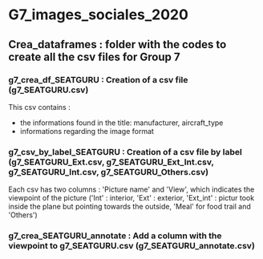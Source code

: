 # G7_images_sociales_2020

## Crea_dataframes : folder with the codes to create all the csv files for Group 7

### g7_crea_df_SEATGURU : Creation of a csv file (g7_SEATGURU.csv)
This csv contains  : 
  - the informations found in the title:  manufacturer, aircraft_type
  - informations regarding the image format

  
 ### g7_csv_by_label_SEATGURU  : Creation of a csv file by label (g7_SEATGURU_Ext.csv, g7_SEATGURU_Ext_Int.csv, g7_SEATGURU_Int.csv, g7_SEATGURU_Others.csv)
Each csv has two columns : 'Picture name' and 'View', which indicates the viewpoint of the picture ('Int' : interior, 'Ext' : exterior, 'Ext_int' : pictur took inside the plane but pointing towards the outside, 'Meal' for food trail and 'Others')
 
 ### g7_crea_SEATGURU_annotate : Add a column with the viewpoint to g7_SEATGURU.csv (g7_SEATGURU_annotate.csv)
 
 

